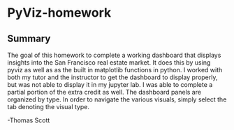 # PyViz-homework

## Summary

The goal of this homework to complete a working dashboard that displays insights into the San Francisco real estate market. It does this by using pyviz as well as as the built in matplotlib functions in python. I worked with both my tutor and the instructor to get the dashboard to display properly, but was not able to display it in my jupyter lab. I was able to complete a partial portion of the extra credit as well. The dashboard panels are organized by type. In order to navigate the various visuals, simply select the tab denoting the visual type. 

-Thomas Scott
